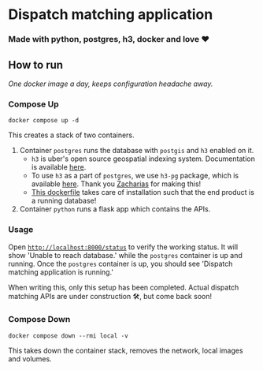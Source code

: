 # Dispatch matching application

### Made with python, postgres, h3, docker and love ❤️

## How to run

_One docker image a day, keeps configuration headache away._

### Compose Up

```shell
docker compose up -d
```

This creates a stack of two containers.

1. Container `postgres` runs the database with `postgis` and `h3` enabled on it.
   + `h3` is uber's open source geospatial indexing system. Documentation is available [here](https://h3geo.org/).
   + To use `h3` as a part of `postgres`, we use `h3-pg` package, which is available [here](https://github.com/zachasme/h3-pg). Thank you [Zacharias](https://github.com/zachasme) for making this!
   + [This dockerfile](./postgres/Dockerfile) takes care of installation such that the end product is a running database!
2. Container `python` runs a flask app which contains the APIs.

### Usage

Open [`http://localhost:8000/status`](http://localhost:8000/status) to verify the working status. It will show 'Unable to reach database.' while the `postgres` container is up and running. Once the `postgres` container is up, you should see 'Dispatch matching application is running.'

When writing this, only this setup has been completed. Actual dispatch matching APIs are under construction 🛠️, but come back soon!

### Compose Down

```shell
docker compose down --rmi local -v
```

This takes down the container stack, removes the network, local images and volumes.